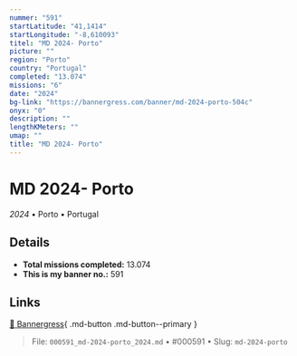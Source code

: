 ```yaml
---
nummer: "591"
startLatitude: "41,1414"
startLongitude: "-8,610093"
titel: "MD 2024- Porto"
picture: ""
region: "Porto"
country: "Portugal"
completed: "13.074"
missions: "6"
date: "2024"
bg-link: "https://bannergress.com/banner/md-2024-porto-504c"
onyx: "0"
description: ""
lengthKMeters: ""
umap: ""
title: "MD 2024- Porto"
---
```

# MD 2024- Porto

*2024* • Porto • Portugal



## Details


- **Total missions completed:** 13.074
- **This is my banner no.:** 591




## Links
[🔗 Bannergress](https://bannergress.com/banner/md-2024-porto-504c){ .md-button .md-button--primary }



> File: `000591_md-2024-porto_2024.md` • #000591 • Slug: `md-2024-porto`
